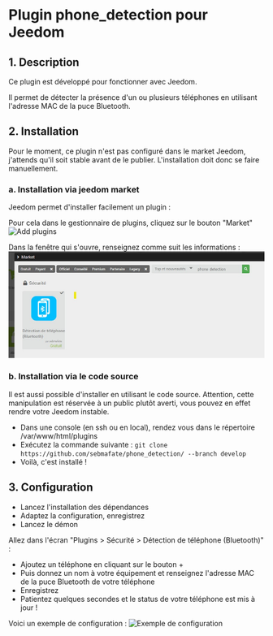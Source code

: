 # Plugin phone_detection pour Jeedom

## 1. Description
Ce plugin est développé pour fonctionner avec Jeedom.

Il permet de détecter la présence d'un ou plusieurs téléphones en utilisant l'adresse MAC de la puce Bluetooth.

## 2. Installation
Pour le moment, ce plugin n'est pas configuré dans le market Jeedom, j'attends qu'il soit stable avant de le publier. L'installation doit donc se faire manuellement.

### a. Installation via jeedom market
Jeedom permet d'installer facilement un plugin :

Pour cela dans le gestionnaire de plugins, cliquez sur le bouton "Market"
![Add plugins](images/add_plugin.png)

Dans la fenêtre qui s'ouvre, renseignez comme suit les informations :
![](images/add_plugin_github.jpg)

### b. Installation via le code source
Il est aussi possible d'installer en utilisant le code source. Attention, cette manipulation est réservée à un public plutôt averti, vous pouvez en effet rendre votre Jeedom instable.

- Dans une console (en ssh ou en local), rendez vous dans le répertoire /var/www/html/plugins
- Exécutez la commande suivante : `git clone https://github.com/sebmafate/phone_detection/ --branch develop`
- Voilà, c'est installé !

## 3. Configuration

- Lancez l'installation des dépendances
- Adaptez la configuration, enregistrez
- Lancez le démon

Allez dans l'écran "Plugins > Sécurité > Détection de téléphone (Bluetooth)" :
- Ajoutez un téléphone en cliquant sur le bouton +
- Puis donnez un nom à votre équipement et renseignez l'adresse MAC de la puce Bluetooth de votre téléphone
- Enregistrez
- Patientez quelques secondes et le status de votre téléphone est mis à jour !

Voici un exemple de configuration :
![Exemple de configuration](images/example_config.png)
